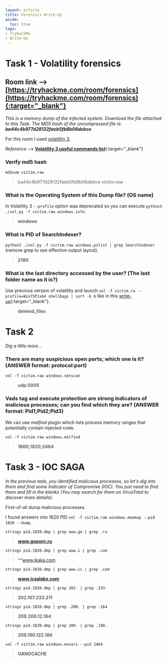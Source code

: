 ```yaml
---
layout: article
title: Forensics Write-Up
aside:
  toc: true
tags:
- TryHackMe
- Write-Up
---
```


# Task 1 - Volatility forensics

Room link --> [https://tryhackme.com/room/forensics](https://tryhackme.com/room/forensics){:target="_blank"}
---

*This is a memory dump of the infected system. Download the file attached to this Task.
The MD5 hash of the uncompressed file is: **ba44c4b977d28132faeb5fb8b06debce***

For this room I used [volatility 3](https://github.com/volatilityfoundation/volatility3).

*Reference* --> [**Volatility 3 useful commands list**](https://dfir.science/2022/02/Introduction-to-Memory-Forensics-with-Volatility-3){:target="_blank"}

### Verify md5 hash

`md5sum victim.raw` 
> ba44c4b977d28132faeb5fb8b06debce  victim.raw

### What is the Operating System of this Dump file? (OS name)

In Volatility 3 `--profile` option was deprecated so you can execute `python3 ./vol.py -f victim.raw windows.info`.
> **windows**

### What is PID of SearchIndexer?

`python3 ./vol.py -f victim.raw windows.pslist | grep SearchIndexer` (remove grep to see effective output layout).
> **2180**

### What is the last directory accessed by the user? (The last folder name as it is?)

Use previous version of volatility and launch `vol -f victim.ra --profile=Win7SP1x64 shellbags | sort -k 6` like in this [write-up](https://github.com/emirfattoum/Forensics/blob/main/Memory%20Forensics/TryHackMe_Forensics_Walkthrought.pdf){:target="_blank"}.
> **deleted_files**

# Task 2

*Dig a little more...*

### There are many suspicious open ports; which one is it? (ANSWER format: protocol:port)

`vol -f victim.raw windows.netscan` 
> **udp:5005**

### Vads tag and execute protection are strong indicators of malicious processes; can you find which they are? (ANSWER format: Pid1;Pid2;Pid3)

We can use *malfind* plugin which lists process memory ranges that potentially contain injected code.

`vol -f victim.raw windows.malfind`
> **1860;1820;2464**

# Task 3 - IOC SAGA

*In the previous task, you identified malicious processes, so let's dig into them and find some Indicator of Compromise (IOC). You just need to find them and fill in the blanks (You may search for them on VirusTotal to discover more details).*

First-of-all dump malicious processes.

I found answers into 1820 PID `vol -f victim.ram windows.memmap --pid 1820 --dump`.

`strings pid.1820.dmp | grep www.go | grep .ru`
> **www.goporn.ru**

`strings pid.1820.dmp | grep www.i | grep .com`
> **www.ikaka.com

`strings pid.1820.dmp | grep www.ic | grep .com`
> **www.icsalabs.com**

`strings pid.1820.dmp | grep 202. | grep .233.`
> **202.107.233.211**

`strings pid.1820.dmp | grep .200. | grep .164`
> **209.200.12.164**

`strings pid.1820.dmp | grep 209. | grep .190.`
> **209.190.122.186**

`vol -f victim.raw windows.envars --pid 2464`
> **OANOCACHE**
